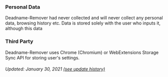 ### Personal Data

Deadname-Remover had never collected and will never collect any personal data, browsing history etc. Data is stored solely with the user who inputs it, although this data

### Third Party

Deadname-Remover uses Chrome (Chromium) or WebExtensions Storage Sync API for storing user's settings.

###### Updated: January 30, 2021 [(see update history)](https://github.com/WillHayCode/Deadname-Remover/commits/main/PRIVACY_POLICY.md)

